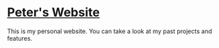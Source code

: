 # [Peter's Website](https://ptaehoon.github.io/)

This is my personal website. You can take a look at my past projects and features. 
